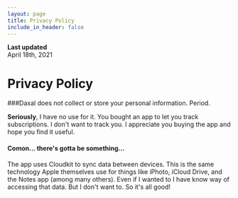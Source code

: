 ```yaml
---
layout: page
title: Privacy Policy
include_in_header: false
---
```


**Last updated**  
April 18th, 2021

# Privacy Policy
###Daxal does not collect or store your personal information. Period. 

**Seriously**, I have no use for it. You bought an app to let you track subscriptions. I don't want to track you. I appreciate you buying the app and hope you find it useful. 

#### Comon... there's gotta be something... 
The app uses Cloudkit to sync data between devices. This is the same technology Apple themselves use for things like iPhoto, iCloud Drive, and the Notes app (among many others). Even if I wanted to I have know way of accessing that data. But I don't want to. So it's all good! 
